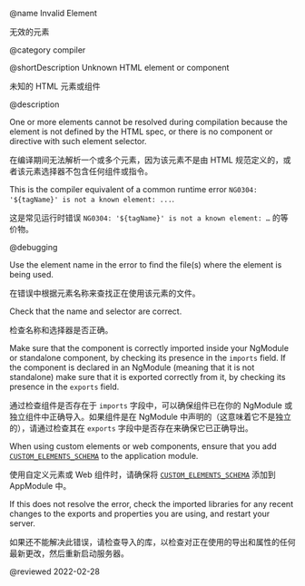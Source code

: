 @name Invalid Element

无效的元素

@category compiler

@shortDescription Unknown HTML element or component

未知的 HTML 元素或组件

@description

One or more elements cannot be resolved during compilation because the element is not defined by the HTML spec, or there is no component or directive with such element selector.

在编译期间无法解析一个或多个元素，因为该元素不是由 HTML 规范定义的，或者该元素选择器不包含任何组件或指令。

<div class="alert is-helpful">

This is the compiler equivalent of a common runtime error `NG0304: '${tagName}' is not a known element: ...`.

这是常见运行时错误 `NG0304: '${tagName}' is not a known element: …` 的等价物。

</div>

@debugging

Use the element name in the error to find the file\(s\) where the element is being used.

在错误中根据元素名称来查找正在使用该元素的文件。

Check that the name and selector are correct.

检查名称和选择器是否正确。

Make sure that the component is correctly imported inside your NgModule or standalone component, by checking its presence in the `imports` field. If the component is declared in an NgModule \(meaning that it is not standalone\) make sure that it is exported correctly from it, by checking its presence in the `exports` field.

通过检查组件是否存在于 `imports` 字段中，可以确保组件已在你的 NgModule 或独立组件中正确导入。如果组件是在 NgModule 中声明的（这意味着它不是独立的），请通过检查其在 `exports` 字段中是否存在来确保它已正确导出。

When using custom elements or web components, ensure that you add [`CUSTOM_ELEMENTS_SCHEMA`](api/core/CUSTOM_ELEMENTS_SCHEMA) to the application module.

使用自定义元素或 Web 组件时，请确保将 [`CUSTOM_ELEMENTS_SCHEMA`](api/core/CUSTOM_ELEMENTS_SCHEMA) 添加到 AppModule 中。

If this does not resolve the error, check the imported libraries for any recent changes to the exports and properties you are using, and restart your server.

如果还不能解决此错误，请检查导入的库，以检查对正在使用的导出和属性的任何最新更改，然后重新启动服务器。

<!-- links -->

<!-- external links -->

<!-- end links -->

@reviewed 2022-02-28
